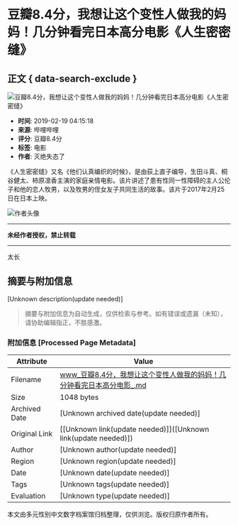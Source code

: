 # 豆瓣8.4分，我想让这个变性人做我的妈妈！几分钟看完日本高分电影《人生密密缝》

## 正文 { data-search-exclude }


![豆瓣8.4分，我想让这个变性人做我的妈妈！几分钟看完日本高分电影《人生密密缝》](//i0.hdslb.com/bfs/archive/3a2b05831c76a3e965aacab0cef988e2a6100d91.jpg@518w_290h_1c_!web-video-share-cover.webp)

- **时间**: 2019-02-19 04:15:18
- **来源**: 哔哩哔哩
- **评分**: 豆瓣8.4分
- **标签**: 电影
- **作者**: 灭绝失态了

《人生密密缝》又名《他们认真编织的时候》，是由荻上直子编导，生田斗真、桐谷健太、柿原凛香主演的家庭亲情电影。该片讲述了患有性同一性障碍的主人公伦子和他的恋人牧男，以及牧男的侄女友子共同生活的故事。该片于2017年2月25日在日本上映。

![作者头像](//i0.hdslb.com/bfs/face/6ff4b53bc67eb264a37c04397542eb925fdd7a4a.jpg@96w.webp)

---

**未经作者授权，禁止转载**

---

太长
<!-- tcd_original_link https://www.bilibili.com/video/BV16b411a7YG/ -->


## 摘要与附加信息

<!-- tcd_abstract -->
[Unknown description(update needed)]
<!-- tcd_abstract_end -->

> 摘要与附加信息为自动生成，仅供检索与参考。如有错误或遗漏（未知），请协助编辑指正，不胜感激。

### 附加信息 [Processed Page Metadata]

| Attribute       | Value                                  |
|-----------------|----------------------------------------|
| Filename        | www_豆瓣8.4分，我想让这个变性人做我的妈妈！几分钟看完日本高分电影_.md                             |
| Size            | 1048 bytes                           |
| Archived Date   | [Unknown archived date(update needed)]                             |
| Original Link   | [[Unknown link(update needed)]]([Unknown link(update needed)])                       |
| Author          | [Unknown author(update needed)]                               |
| Region          | [Unknown region(update needed)]                               |
| Date            | [Unknown date(update needed)]                                 |
| Tags            | [Unknown tags(update needed)]                                 |
| Evaluation            | [Unknown type(update needed)]                                 |
<!-- tcd_table_end -->

本文由多元性别中文数字档案馆归档整理，仅供浏览。版权归原作者所有。
